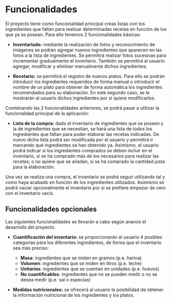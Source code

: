 # Funcionalidades
El proyecto tiene como funcionalidad principal creas listas con los ingredientes que faltan para realizar determinadas recetas en función de los que ya se posean. Para ello tenemos 2 funcionalidades básicas: 

- **Inventariado:** mediante la realización de fotos y reconocimiento de imágenes se podrán agregar nuevos ingredientes que aparecen en las fotos a la lista de ingredientes. Se permitirá realizar fotos sucesivas para incrementar gradualmente el inventario. También se permitirá al usuario agregar, modificar y eliminar manualmente dichos ingredientes. 

- **Recetario:** se permitirá el registro de nuevos platos. Para ello se podrán introducir los ingredientes requeridos de forma manual o introducir el nombre de un plato para obtener de forma automática los ingredientes recomendados para su elaboración. En este segundo caso, se le mostrarán al usuario dichos ingredientes por si quiere modificarlos. 

Combinando las 2 funcionalidades anteriores, se podrá pasar a utilizar la funcionalidad principal de la aplicación:

- **Lista de la compra:** dado el inventario de ingredientes que se poseen y la de ingredientes que se necesitan, se hará una lista de todos los ingredientes que faltan para poder elaborar las recetas indicadas. De nuevo dicha lista podrá ser modificada por el usuario y permitirá ir marcando qué ingredientes se han obtenido ya. Asimismo, el usuario podrá indicar si los ingredientes comprados se deben incluir en el inventario, si se ha comprado más de los necesarios para realizar las recetas; o no quiere que se añadan, si se ha comprado la cantidad justa para la elaboración. 

Una vez se realiza una compra, el inventario se podrá seguir utilizando tal y como haya acabado en función de los ingredientes utilizados. Asimismo se podrá vaciar opcionalmente el inventario por si se prefiere empezar de cero con el inventario vacío. 

## Funcionalidades opcionales
Las siguientes funcionalidades se llevarán a cabo según avance el desarrollo del proyecto. 

- **Cuantificación del inventario:** se proporcionarán al usuario 4 posibles categorías para los diferentes ingredientes, de forma que el inventario sea más preciso: 
  - **Masa**: ingredientes que se miden en gramos (p.e. harina) 
  - **Volumen**: ingredientes que se miden en litros (p.e. leche) 
  - **Unitarios**: ingredientes que se cuentan en unidades (p.e. huevos) 
  - **No cuantificables**: ingredientes que no se pueden medir o no se desea medir (p.e. sal o especias) 

- **Medidas nutricionales:** se ofrecerá al usuario la posibilidad de obtener la información nutricional de los ingredientes y los platos. 
